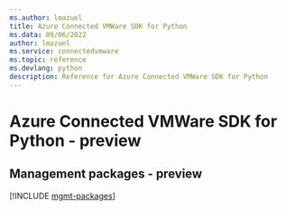 ```yaml
---
ms.author: lmazuel
title: Azure Connected VMWare SDK for Python
ms.data: 09/06/2022
author: lmazuel
ms.service: connectedvmware
ms.topic: reference
ms.devlang: python
description: Reference for Azure Connected VMWare SDK for Python
---
```

# Azure Connected VMWare SDK for Python - preview

## Management packages - preview
[!INCLUDE [mgmt-packages](connected-vmware-mgmt-index.md)]